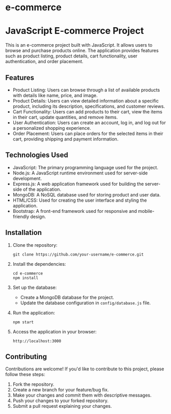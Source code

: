 # e-commerce

# JavaScript E-commerce Project

This is an e-commerce project built with JavaScript. It allows users to browse and purchase products online. The application provides features such as product listing, product details, cart functionality, user authentication, and order placement.

## Features

- Product Listing: Users can browse through a list of available products with details like name, price, and image.
- Product Details: Users can view detailed information about a specific product, including its description, specifications, and customer reviews.
- Cart Functionality: Users can add products to their cart, view the items in their cart, update quantities, and remove items.
- User Authentication: Users can create an account, log in, and log out for a personalized shopping experience.
- Order Placement: Users can place orders for the selected items in their cart, providing shipping and payment information.

## Technologies Used

- JavaScript: The primary programming language used for the project.
- Node.js: A JavaScript runtime environment used for server-side development.
- Express.js: A web application framework used for building the server-side of the application.
- MongoDB: A NoSQL database used for storing product and user data.
- HTML/CSS: Used for creating the user interface and styling the application.
- Bootstrap: A front-end framework used for responsive and mobile-friendly design.

## Installation

1. Clone the repository:

   ```
   git clone https://github.com/your-username/e-commerce.git
   ```

2. Install the dependencies:

   ```
   cd e-commerce
   npm install
   ```

3. Set up the database:

   - Create a MongoDB database for the project.
   - Update the database configuration in `config/database.js` file.

4. Run the application:

   ```
   npm start
   ```

5. Access the application in your browser:

   ```
   http://localhost:3000
   ```

## Contributing

Contributions are welcome! If you'd like to contribute to this project, please follow these steps:

1. Fork the repository.
2. Create a new branch for your feature/bug fix.
3. Make your changes and commit them with descriptive messages.
4. Push your changes to your forked repository.
5. Submit a pull request explaining your changes.